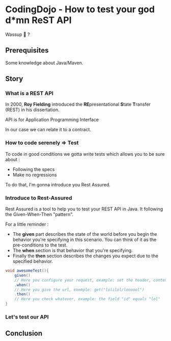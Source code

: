 # CodingDojo - How to test your god d*mn ReST API

Wassup :ghost: ?

## Prerequisites

Some knowledge about Java/Maven.

## Story

### What is a REST API

In 2000, **Roy Fielding** introduced the **RE**presentational **S**tate **T**ransfer (REST) in his dissertation.

API is for Application Programming Interface

In our case we can relate it to a contract.

### How to code serenely => Test

To code in good conditions we gotta write tests which allows you to be sure about :
 - Following the specs
 - Make no regressions

To do that, I'm gonna introduce you Rest Assured.

### Introduce to Rest-Assured

Rest Assured is a tool to help you to test your REST API in Java. It following the Given-When-Then "pattern".

For a little reminder :
- The **given** part describes the state of the world before you begin the behavior you're specifying in this scenario. You can think of it as the pre-conditions to the test.
- The **when** section is that behavior that you're specifying.
- Finally the **then** section describes the changes you expect due to the specified behavior.

```java
void awesomeTest(){
	given()
	// Here you configure your request, example: set the header, contentType, etc.  
	.when()
	// Here you give the url, exemple: get("lolilol/loooool")
	.then()
	// Here you check whatever, example: the field "id" equals "lol"
}
```

### Let's test our API

## Conclusion
